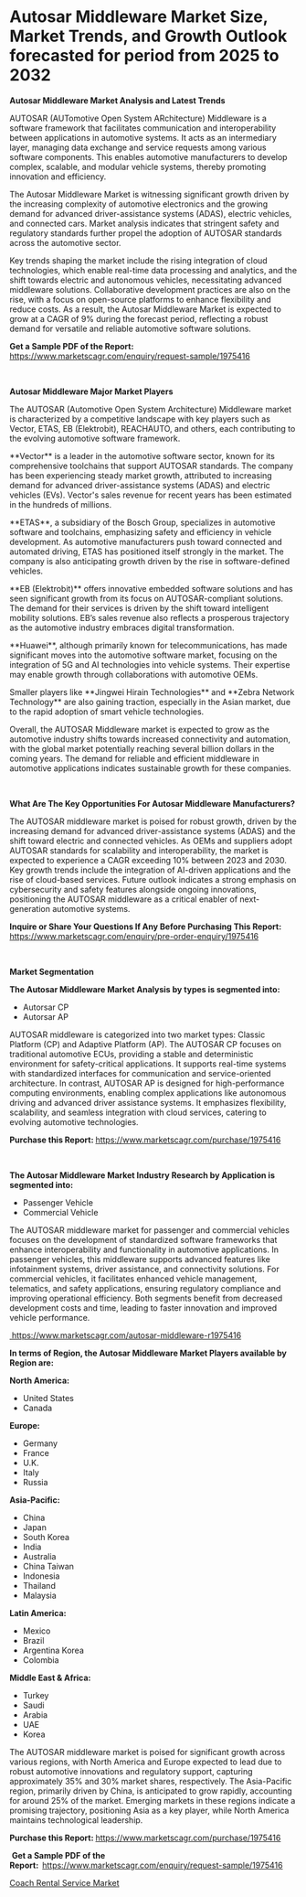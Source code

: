 <p><h1>Autosar Middleware Market Size, Market Trends, and Growth Outlook forecasted for period from 2025 to 2032</h1></p><p><strong>Autosar Middleware Market Analysis and Latest Trends</strong></p>
<p><p>AUTOSAR (AUTomotive Open System ARchitecture) Middleware is a software framework that facilitates communication and interoperability between applications in automotive systems. It acts as an intermediary layer, managing data exchange and service requests among various software components. This enables automotive manufacturers to develop complex, scalable, and modular vehicle systems, thereby promoting innovation and efficiency.</p><p>The Autosar Middleware Market is witnessing significant growth driven by the increasing complexity of automotive electronics and the growing demand for advanced driver-assistance systems (ADAS), electric vehicles, and connected cars. Market analysis indicates that stringent safety and regulatory standards further propel the adoption of AUTOSAR standards across the automotive sector. </p><p>Key trends shaping the market include the rising integration of cloud technologies, which enable real-time data processing and analytics, and the shift towards electric and autonomous vehicles, necessitating advanced middleware solutions. Collaborative development practices are also on the rise, with a focus on open-source platforms to enhance flexibility and reduce costs. As a result, the Autosar Middleware Market is expected to grow at a CAGR of 9% during the forecast period, reflecting a robust demand for versatile and reliable automotive software solutions.</p></p>
<p><strong>Get a Sample PDF of the Report:&nbsp;</strong> <a href="https://www.marketscagr.com/enquiry/request-sample/1975416?utm_campaign=1889&utm_medium=2&utm_source=Github&utm_content=ia&utm_term=10032025&utm_id=autosar-middleware">https://www.marketscagr.com/enquiry/request-sample/1975416</a></p>
<p>&nbsp;</p>
<p><strong>Autosar Middleware Major Market Players</strong></p>
<p><p>The AUTOSAR (Automotive Open System Architecture) Middleware market is characterized by a competitive landscape with key players such as Vector, ETAS, EB (Elektrobit), REACHAUTO, and others, each contributing to the evolving automotive software framework.</p><p>**Vector** is a leader in the automotive software sector, known for its comprehensive toolchains that support AUTOSAR standards. The company has been experiencing steady market growth, attributed to increasing demand for advanced driver-assistance systems (ADAS) and electric vehicles (EVs). Vector's sales revenue for recent years has been estimated in the hundreds of millions.</p><p>**ETAS**, a subsidiary of the Bosch Group, specializes in automotive software and toolchains, emphasizing safety and efficiency in vehicle development. As automotive manufacturers push toward connected and automated driving, ETAS has positioned itself strongly in the market. The company is also anticipating growth driven by the rise in software-defined vehicles.</p><p>**EB (Elektrobit)** offers innovative embedded software solutions and has seen significant growth from its focus on AUTOSAR-compliant solutions. The demand for their services is driven by the shift toward intelligent mobility solutions. EB’s sales revenue also reflects a prosperous trajectory as the automotive industry embraces digital transformation.</p><p>**Huawei**, although primarily known for telecommunications, has made significant moves into the automotive software market, focusing on the integration of 5G and AI technologies into vehicle systems. Their expertise may enable growth through collaborations with automotive OEMs.</p><p>Smaller players like **Jingwei Hirain Technologies** and **Zebra Network Technology** are also gaining traction, especially in the Asian market, due to the rapid adoption of smart vehicle technologies. </p><p>Overall, the AUTOSAR Middleware market is expected to grow as the automotive industry shifts towards increased connectivity and automation, with the global market potentially reaching several billion dollars in the coming years. The demand for reliable and efficient middleware in automotive applications indicates sustainable growth for these companies.</p></p>
<p>&nbsp;</p>
<p><strong>What Are The Key Opportunities For Autosar Middleware Manufacturers?</strong></p>
<p><p>The AUTOSAR middleware market is poised for robust growth, driven by the increasing demand for advanced driver-assistance systems (ADAS) and the shift toward electric and connected vehicles. As OEMs and suppliers adopt AUTOSAR standards for scalability and interoperability, the market is expected to experience a CAGR exceeding 10% between 2023 and 2030. Key growth trends include the integration of AI-driven applications and the rise of cloud-based services. Future outlook indicates a strong emphasis on cybersecurity and safety features alongside ongoing innovations, positioning the AUTOSAR middleware as a critical enabler of next-generation automotive systems.</p></p>
<p><strong>Inquire or Share Your Questions If Any Before Purchasing This Report:</strong> <a href="https://www.marketscagr.com/enquiry/pre-order-enquiry/1975416?utm_campaign=1889&utm_medium=2&utm_source=Github&utm_content=ia&utm_term=10032025&utm_id=autosar-middleware">https://www.marketscagr.com/enquiry/pre-order-enquiry/1975416</a></p>
<p>&nbsp;</p>
<p><strong>Market Segmentation</strong></p>
<p><strong>The Autosar Middleware Market Analysis by types is segmented into:</strong></p>
<p><ul><li>Autorsar CP</li><li>Autorsar AP</li></ul></p>
<p><p>AUTOSAR middleware is categorized into two market types: Classic Platform (CP) and Adaptive Platform (AP). The AUTOSAR CP focuses on traditional automotive ECUs, providing a stable and deterministic environment for safety-critical applications. It supports real-time systems with standardized interfaces for communication and service-oriented architecture. In contrast, AUTOSAR AP is designed for high-performance computing environments, enabling complex applications like autonomous driving and advanced driver assistance systems. It emphasizes flexibility, scalability, and seamless integration with cloud services, catering to evolving automotive technologies.</p></p>
<p><strong>Purchase this Report:&nbsp;</strong><a href="https://www.marketscagr.com/purchase/1975416?utm_campaign=1889&utm_medium=2&utm_source=Github&utm_content=ia&utm_term=10032025&utm_id=autosar-middleware">https://www.marketscagr.com/purchase/1975416</a></p>
<p>&nbsp;</p>
<p><strong>The Autosar Middleware Market Industry Research by Application is segmented into:</strong></p>
<p><ul><li>Passenger Vehicle</li><li>Commercial Vehicle</li></ul></p>
<p><p>The AUTOSAR middleware market for passenger and commercial vehicles focuses on the development of standardized software frameworks that enhance interoperability and functionality in automotive applications. In passenger vehicles, this middleware supports advanced features like infotainment systems, driver assistance, and connectivity solutions. For commercial vehicles, it facilitates enhanced vehicle management, telematics, and safety applications, ensuring regulatory compliance and improving operational efficiency. Both segments benefit from decreased development costs and time, leading to faster innovation and improved vehicle performance.</p></p>
<p><a href="https://www.marketscagr.com/autosar-middleware-r1975416?utm_campaign=1889&utm_medium=2&utm_source=Github&utm_content=ia&utm_term=10032025&utm_id=autosar-middleware">&nbsp;https://www.marketscagr.com/autosar-middleware-r1975416</a></p>
<p><strong>In terms of Region, the Autosar Middleware Market Players available by Region are:</strong></p>
<p>
    <p> <strong> North America: </strong>
        <ul>
            <li>United States</li>
            <li>Canada</li>
        </ul>
        </p> 
    <p> <strong> Europe: </strong>
        <ul>
            <li>Germany</li>
            <li>France</li>
            <li>U.K.</li>
            <li>Italy</li>
            <li>Russia</li>
        </ul>
        </p> 
    <p> <strong> Asia-Pacific: </strong>
        <ul>
            <li>China</li>
            <li>Japan</li>
            <li>South Korea</li>
            <li>India</li>
            <li>Australia</li>
            <li>China Taiwan</li>
            <li>Indonesia</li>
            <li>Thailand</li>
            <li>Malaysia</li>
        </ul>
        </p> 
    <p> <strong> Latin America: </strong>
        <ul>
            <li>Mexico</li>
            <li>Brazil</li>
            <li>Argentina Korea</li>
            <li>Colombia</li>
        </ul>
        </p> 
    <p> <strong> Middle East & Africa: </strong>
        <ul>
            <li>Turkey</li>
            <li>Saudi</li>
            <li>Arabia</li>
            <li>UAE</li>
            <li>Korea</li>
        </ul>
    </p>
    </p>
<p><p>The AUTOSAR middleware market is poised for significant growth across various regions, with North America and Europe expected to lead due to robust automotive innovations and regulatory support, capturing approximately 35% and 30% market shares, respectively. The Asia-Pacific region, primarily driven by China, is anticipated to grow rapidly, accounting for around 25% of the market. Emerging markets in these regions indicate a promising trajectory, positioning Asia as a key player, while North America maintains technological leadership.</p></p>
<p><strong>Purchase this Report: </strong><a href="https://www.marketscagr.com/purchase/1975416?utm_campaign=1889&utm_medium=2&utm_source=Github&utm_content=ia&utm_term=10032025&utm_id=autosar-middleware">https://www.marketscagr.com/purchase/1975416</a></p>
<p>&nbsp;<strong>Get a Sample PDF of the Report:&nbsp;&nbsp;</strong><a href="https://www.marketscagr.com/enquiry/request-sample/1975416?utm_campaign=1889&utm_medium=2&utm_source=Github&utm_content=ia&utm_term=10032025&utm_id=autosar-middleware">https://www.marketscagr.com/enquiry/request-sample/1975416</a></p>
<p><strong></strong></p>
<p><p><a href="https://github.com/globismark/Market-Research-Report-List-6/blob/main/coach-rental-service-market.md?utm_campaign=1889&utm_medium=2&utm_source=Github&utm_content=ia&utm_term=10032025&utm_id=autosar-middleware">Coach Rental Service Market</a></p></p>